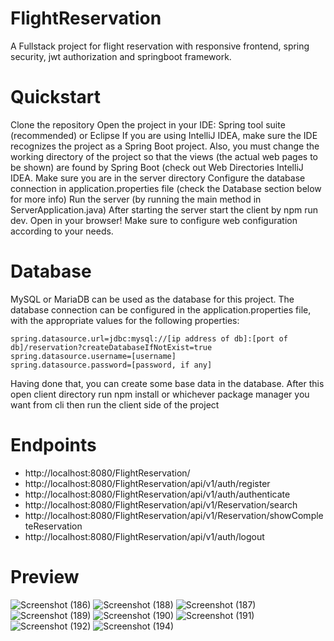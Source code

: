 # FlightReservation
A Fullstack project for flight reservation with responsive frontend, spring security, jwt authorization and springboot framework.
# Quickstart
Clone the repository
Open the project in your IDE: Spring tool suite (recommended) or Eclipse
If you are using IntelliJ IDEA, make sure the IDE recognizes the project as a Spring Boot project. Also, you must change the working directory of the project so that the views (the actual web pages to be shown) are found by Spring Boot (check out Web Directories IntelliJ IDEA.
Make sure you are in the server directory
Configure the database connection in application.properties file (check the Database section below for more info)
Run the server (by running the main method in ServerApplication.java)
After starting the server start the client by npm run dev.
Open in your browser!
Make sure to configure web configuration according to your needs.

# Database
MySQL or MariaDB can be used as the database for this project. The database connection can be configured in the application.properties file, with the appropriate values for the following properties:

    spring.datasource.url=jdbc:mysql://[ip address of db]:[port of db]/reservation?createDatabaseIfNotExist=true
    spring.datasource.username=[username]
    spring.datasource.password=[password, if any]
Having done that, you can create some base data in the database.
After this open client directory
run npm install or whichever package manager you want from cli then run the client side of the project
# Endpoints
* http://localhost:8080/FlightReservation/
* http://localhost:8080/FlightReservation/api/v1/auth/register
* http://localhost:8080/FlightReservation/api/v1/auth/authenticate
* http://localhost:8080/FlightReservation/api/v1/Reservation/search
* http://localhost:8080/FlightReservation/api/v1/Reservation/showCompleteReservation
* http://localhost:8080/FlightReservation/api/v1/auth/logout

# Preview
![Screenshot (186)](https://github.com/Hritik3108/FlightReservation/assets/126381615/8207a196-056e-4300-850f-76fd8b8f46f2)
![Screenshot (188)](https://github.com/Hritik3108/FlightReservation/assets/126381615/7a7e74c5-0302-4b2e-8b03-ffcb38223af6)
![Screenshot (187)](https://github.com/Hritik3108/FlightReservation/assets/126381615/1ac5f07b-e948-4ced-a2de-dadccbc51f86)
![Screenshot (189)](https://github.com/Hritik3108/FlightReservation/assets/126381615/6255dfa5-8ce2-4de2-b3eb-e163abb362fd)
![Screenshot (190)](https://github.com/Hritik3108/FlightReservation/assets/126381615/ad1e4d0c-ded9-46d5-bbd4-14c5020d77e4)
![Screenshot (191)](https://github.com/Hritik3108/FlightReservation/assets/126381615/aa967854-26fd-442c-b912-52505cc85904)
![Screenshot (192)](https://github.com/Hritik3108/FlightReservation/assets/126381615/b656f6ed-9f73-43ae-9f23-8bf415686993)
![Screenshot (194)](https://github.com/Hritik3108/FlightReservation/assets/126381615/c6ea5c39-e873-4b11-a55b-065454a39135)

